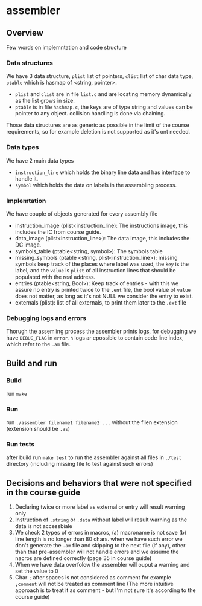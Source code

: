 # assembler
## Overview
Few words on implemntation and code structure
### Data structures
We have 3 data structure, `plist` list of pointers, `clist` list of char data type, `ptable` which is hasmap of <string, pointer>.
- `plist` and `clist` are in file `list.c` and are locating memory dynamically as the list grows in size.
- `ptable` is in file `hashmap.c`, the keys are of type string and values can be pointer to any object. collision handling is done via chaining.

Those data structures are as generic as possible in the limit of the course requirements, so for example deletion is not supported as it's ont needed.
### Data types 
We have 2 main data types
- `instruction_line` which holds the binary line data and has interface to handle it.
- `symbol` which holds the data on labels in the assembling process.
### Implemtation
We have couple of objects generated for every assembly file 
- instruction_image (plist<instruction_line): The instructions image, this includes the IC from course guide.
- data_image (plist<instruction_line>): The data image, this includes the DC image.
- symbols_table (ptable<string, symbol>): The symbols table
- missing_symbols (ptable <string, plist<instruction_line>): missing symbols keep track of the places where label was used, the `key` is the label, and the `value` is `plist` of all instruction lines that should be populated with the real address.
- entries (ptable<string, Bool>): Keep track of entries - with this we assure no entry is printed twice to the `.ent` file, the bool value of `value` does not matter, as long as it's not NULL we consider the entry to exist.
- externals (plist<string>): list of all externals, to print them later to the `.ext` file

### Debugging logs and errors
Thorugh the assemling process the assembler prints logs, for debugging we have `DEBUG_FLAG` in `error.h` logs ar epossible to contain code line index, which refer to the `.am` file.

## Build and run
### Build
run `make`
### Run 
run `./assembler filename1 filename2 ...` without the filen extension (extension should be `.as`)
### Run tests
after build run `make test` to run the assembler against all files in `./test` directory (including missing file to test against such errors)

## Decisions and behaviors that were not specified in the course guide
1. Declaring twice or more label as external or entry will result warning only
2. Instruction of `.string` or `.data` without label will result warning as the data is not accessbiale
3. We check 2 types of errors in macros, (a) macroname is not save (b) line length is no longer than 80 chars. when we have such error we don't generate the `.am` file and skipping to the next file (if any), other than that pre-assembler will not handle errors and we assume the nacros are defined correctly (page 35 in course guide)
4. When we have data overfolow the assembler will ouput a warning and set the value to 0
5. Char `;` after spaces is not considered as comment for example `    ;comment` will not be treated as comment line (The more intuitive approach is to treat it as comment - but I'm not sure it's according to the course guide)
